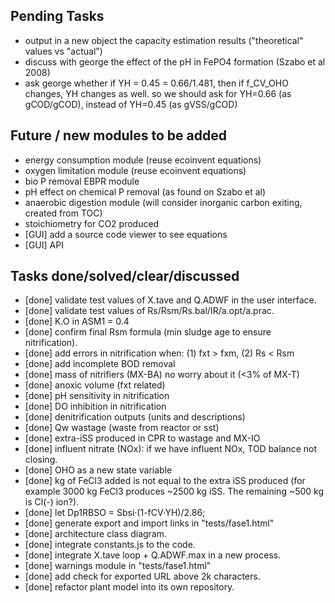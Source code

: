 ## Pending Tasks
  - output in a new object the capacity estimation results ("theoretical"
    values vs "actual")
  - discuss with george the effect of the pH in FePO4 formation (Szabo et al
    2008)
  - ask george whether if YH = 0.45 = 0.66/1.481, then
    if f_CV_OHO changes, YH changes as well.
    so we should ask for YH=0.66 (as gCOD/gCOD), instead of YH=0.45 (as gVSS/gCOD)

## Future / new modules to be added
  - energy consumption module (reuse ecoinvent equations)
  - oxygen limitation module (reuse ecoinvent equations)
  - bio P removal EBPR module
  - pH effect on chemical P removal (as found on Szabo et al)
  - anaerobic digestion module (will consider inorganic carbon exiting, created
    from TOC)
  - stoichiometry for CO2 produced
  - [GUI] add a source code viewer to see equations
  - [GUI] API

## Tasks done/solved/clear/discussed
  - [done] validate test values of X.tave and Q.ADWF in the user interface.
  - [done] validate test values of Rs/Rsm/Rs.bal/IR/a.opt/a.prac.
  - [done] K.O in ASM1 = 0.4
  - [done] confirm final Rsm formula (min sludge age to ensure nitrification).
  - [done] add errors in nitrification when: (1) fxt > fxm, (2) Rs < Rsm
  - [done] add incomplete BOD removal
  - [done] mass of nitrifiers (MX-BA) no worry about it (<3% of MX-T)
  - [done] anoxic volume (fxt related)
  - [done] pH sensitivity in nitrification
  - [done] DO inhibition in nitrification
  - [done] denitrification outputs (units and descriptions)
  - [done] Qw wastage (waste from reactor or sst)
  - [done] extra-iSS produced in CPR to wastage and MX-IO
  - [done] influent nitrate (NOx): if we have influent NOx, TOD balance not closing.
  - [done] OHO as a new state variable
  - [done] kg of FeCl3 added is not equal to the extra iSS produced (for
    example 3000 kg FeCl3 produces ~2500 kg iSS. The remaining ~500 kg is Cl(-)
    ion?).
  - [done] let Dp1RBSO = Sbsi·(1-fCV·YH)/2.86;
  - [done] generate export and import links in "tests/fase1.html"
  - [done] architecture class diagram.
  - [done] integrate constants.js to the code.
  - [done] integrate X.tave loop + Q.ADWF.max in a new process.
  - [done] warnings module in "tests/fase1.html"
  - [done] add check for exported URL above 2k characters.
  - [done] refactor plant model into its own repository.
